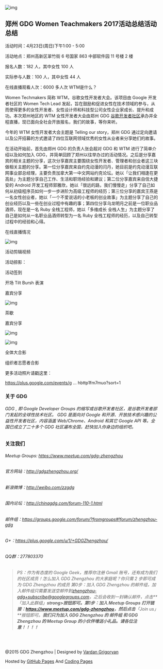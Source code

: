 ![img](http://ww4.sinaimg.cn/large/006tKfTcgy1feiy1ovj9pj30lc0e7793.jpg)

## 郑州 GDG Women Teachmakers 2017活动总结活动总结

活动时间：4月23日(周日)下午1:00 - 5:00

活动地点：郑州高新区翠竹街 6 号国家 863 中部软件园 11 号楼 2 楼

报名人数：182 人，其中女性 100 人

实际参与人数：100 人，其中女性 44 人

在线直播观看人次：6000 多人次
WTM是什么？

Women Techmakers 简称 WTM，谷歌女性开发者大会。该项目由 Google 开发者社区的 Women Tech Lead 发起，旨在鼓励和促进女性在技术领域的参与，从而使得更多的女性开发者、女性设计师和科技型公司女性企业家成长、提升和成功。本次郑州地区的 WTM 女性开发者大会由郑州 GDG [谷歌开发者社区](http://www.chinagdg.com/forum.php)承办并全程直播，现已面向全社会开放报名，我们的故事，等你来听。

今年的 WTM 女性开发者大会主题是 Telling our story，郑州 GDG 通过定向邀请以及公开招募的方式邀请了四位互联网领域优秀的女性从业者来分享她们的故事。

在活动开始前，首先由郑州 GDG 的负责人张会超对 GDG 和 WTM 进行了简单介绍以及如何加入 GDG，并简单回顾了郑州以往举办过的活动情况。之后是分享嘉宾的相关主题的分享，这次分享嘉宾主要围绕女性开发者、管理者和创业者这三块做相关主题的分享。第一位分享嘉宾来自约克动漫的闫丹，她目前是约克动漫互联网事业部总经理，主要负责加拿大第一中文网站约克论坛。她以「让我们相逢在更高处」为主题分享自己工作、生活和职场经验和建议；第二位分享嘉宾来自信大捷安的 Android 开发工程师郭雅欣，她以「很远的路，我们慢慢走」分享了自己如何从初级程序员如何一步一步进阶为高级工程师的经历；第三位分享的嘉宾王燕是一名女性创业者，她以「一个不爱说话的小老板的创业故事」为主题分享了自己的创业经历以及一些在创业过程中有趣的事；第四位分享乌龙明月之前是一位职业品酒师，现在是一名 Ruby 全栈工程师，她以「多维成长 全栈人生」为主题分享了自己是如何从一名职业品酒师转型为一名 Ruby 全栈工程师的经历，以及自己转型过程中的经验和心得。

在线直播情况

![img](http://ww3.sinaimg.cn/large/006tNc79ly1ff0zzo5gn9j30jg0fbgmx.jpg)

活动剪辑视频

活动掠影：

活动签到

开场 Tilt Bursh 表演

嘉宾分享

![img](http://ww3.sinaimg.cn/large/006tNc79ly1ff0i06at49j30zk0nq3zp.jpg)

茶歇

嘉宾分享

![img](http://ww3.sinaimg.cn/large/006tNc79ly1ff0i0fkmvsj31kw11xqv8.jpg)

![img](http://ww1.sinaimg.cn/large/006tNc79ly1ff0i06ltzsj30zk0nqacf.jpg)

全体大合影

组织者志愿者合影

更多活动照片请戳这里：

https://plus.google.com/events/g ... hbttp1fm7muo?sort=1

### 关于 GDG

###### GDG , 即 Google Developer Groups 的缩写或谷歌开发者社区，是谷歌开发者部门发起的全球性技术社区。 GDG 是面向对 Google 和开源、开放技术感兴趣的公益性开发者社区，内容涵盖 Web/Chrome、Android 和其它 Google API 等。全国已成立了二十多个 GDG 社区遍布全国，赶快加入你身边的组织吧。

### 关注我们

###### Meetup Groups: <https://www.meetup.com/gdg-zhengzhou>

###### 官方网站：<http://gdgzhengzhou.org/>

###### 新浪微博：<http://weibo.com/zzgdg>

###### 国内论坛：<http://chinagdg.com/forum-110-1.html>

###### 邮件组：<https://groups.google.com/forum/?fromgroups#!forum/zhengzhou-gdg>

###### G+：<https://plus.google.com/u/1/+GDGZhengzhou/>

###### QQ群：277803370

> ###### PS：作为有态度的 Google Geek，推荐你注册 Gmail 账号，还有成为我们的社区成员！怎么加入 GDG Zhengzhou 的大家庭呢？你只需 2 步即可成为 GDG Zhengzhou 的成员 第0步：加入 GDG Zhengzhou 的邮件组，加入邮件组只需要发送空邮件到[zhengzhou-gdg+subscribe@googlegroups.com](mailto:zhengzhou-gdg+subscribe@googlegroups.com)，之后会收到一封确认邮件，点击**「加入此群组」**strong>按钮即可。第1步：加入 Meetup Groups 打开链接：<https://www.meetup.com/gdg-zhengzhou>，然后点击**「Join us」**按钮即可。**我们只为加入 GDG Zhengzhou 的 邮件组 和 GDG Zhengzhou 的 Meetup Group 的小伙伴增送小礼品。请各位注意！！！！**

​     

@2015 GDG Zhengzhou | Designed by [Vardan Grigoryan](http://vg.am/)

Hosted by [GitHub Pages](https://pages.github.com/) And [Coding Pages](https://pages.coding.net/)
